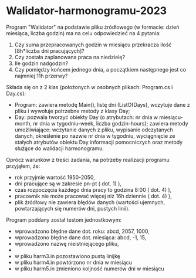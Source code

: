 # Walidator-harmonogramu-2023

Program "Walidator" na podstawie pliku źródłowego (w formacie: dzień miesiąca, liczba godzin) ma na celu odpowiedzieć na 4 pytania:
1) Czy suma przepracowanych godzin w miesiącu przekracza ilość [8h*liczba dni pracujących]?
2) Czy została zaplanowana praca na niedzielę?
3) Ile godzin nadgodzin?
4) Czy pomiędzy końcem jednego dnia, a początkiem następnego jest co najmniej 11h przerwy?

Składa się on z 2 klas (położonych w osobnych plikach: Program.cs i Day.cs):
- Program: zawiera metodę Main(), listę dni (ListOfDays), wczytuje dane z pliku i wywołuje potrzebne metody z klasy Day;
- Day: pozwala tworzyć obiekty Day (o atrybutach: nr dnia w miesiącu-month, nr dnia w tygodniu-week, liczba godzin-hours); zawiera metody umożliwiające: wczytanie danych z pliku, wypisanie odczytanych danych, określenie po nazwie nr dnia w tygodniu, wyciągnięcie ze stałych atrybutów obiektu Day informacji pomocniczych oraz metody służące do walidacji harmonogramu.
  
Oprócz warunków z treści zadania, na potrzeby realizacji programu przyjąłem, że:
- rok przyjmie wartość 1950-2050,
- dni pracujące są w zakresie pn-pt ( dot. 1) ),
- czas rozpoczęcia każdego dnia pracy to godzina 8:00 ( dot. 4) ),
- pracownik nie może pracować więcej niż 16h dziennie ( dot. 4) ),
- plik źródłowy nie zawiera błędów danych (wartości ujemnych, powtarzających się numerów dni, pustych linii).

Program poddany został testom jednostkowym:
- wprowadzono błędne dane dot. roku: abcd, 2057, 1000,
- wprowadzono błędne dane dot. miesiąca: abcd, -1, 15,
- wprowadzono nazwę nieistniejącego pliku,
- 
- w pliku harm3.in pozostawiono pustą linijkę
- w pliku harm4.in powtórzono nr dnia w miesiącu
- w pliku harm5.in zmieniono koljność numerów dni w miesiącu




